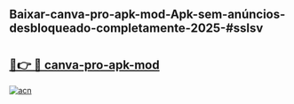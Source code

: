 ## Baixar-canva-pro-apk-mod-Apk-sem-anúncios-desbloqueado-completamente-2025-#sslsv

# <h2><a href="https://ainizakaria.my?title=canva-pro-apk-mod&ref=22M">🔗👉 🔴 canva-pro-apk-mod</a></h2>

[![acn](https://github.com/user-attachments/assets/0f9c940e-d8b0-45ae-aac7-cd30a18b3e1c)](https://ainizakaria.my?title=canva-pro-apk-mod&ref=22M)

